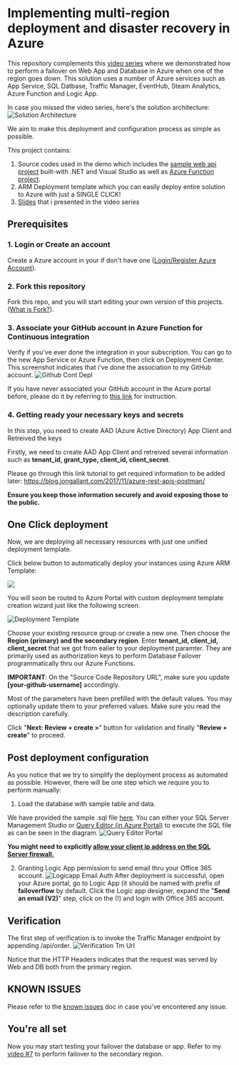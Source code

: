 # Implementing multi-region deployment and disaster recovery in Azure

This repository complements this [video series](https://www.youtube.com/playlist?list=PLe32w3jNLanrZ9_X58_3d13tQ5REMmnK3) where we demonstrated  how to perform a failover on Web App and Database in Azure when one of the region goes down.
This solution uses a number of Azure services such as App Service, SQL Datbase, Traffic Manager, EventHub, Steam Analytics, Azure Function and Logic App.

In case you missed the video series, here's the solution architecture:
![Solution Architecture](images/solution-architecture.png)

We aim to make this deployment and configuration process as simple as possible.

This project contains:

1. Source codes used in the demo which includes the [sample web api project](SourceCode/WebApiDrDemoCS/) built-with .NET and Visual Studio as well as [Azure Function project](SourceCode/FunctionAppFailover/).
2. ARM Deployment template which you can easily deploy entire solution to Azure with just a SINGLE CLICK!
3. [Slides](https://github.com/wely/fosampleaz/tree/master/slides) that i presented in the video series

<!-- # How to perform SINGLE CLICK deployment -->

## Prerequisites

### 1. Login or Create an account

Create a Azure account in your if don't have one ([Login/Register Azure Account](https://azure.microsoft.com/en-us/free/)).

### 2. Fork this repository

Fork this repo, and you will start editing your own version of this projects. ([What is Fork?](https://help.github.com/en/github/getting-started-with-github/fork-a-repo)).

### 3. Associate your GitHub account in Azure Function for Continuous integration
Verify if you've ever done the integration in your subscription. You can go to the new App Service or Azure Function, then click on Deployment Center. This screenshot indicates that i've done the association to my GitHub account.
![Github Cont Depl](images/github-cont-depl.png)

If you have never associated your GitHub account in the Azure portal before, please do it by referring to [this link](https://docs.microsoft.com/en-us/azure/azure-functions/functions-continuous-deployment#credentials) for instruction.

### 4. Getting ready your necessary keys and secrets

In this step, you need to create AAD (Azure Active Directory) App Client and Retreived the keys

Firstly, we need to create AAD App Client and retreived several information such as **tenant_id, grant_type, client_id, client_secret**.

Please go through this link tutorial to get required information to be added later: https://blog.jongallant.com/2017/11/azure-rest-apis-postman/

**Ensure you keep those information securely and avoid exposing those to the public.** 

## One Click deployment

Now, we are deploying all necessary resources with just one unified deployment template.

Click below button to automatically deploy your instances using Azure ARM Template:

<a href="https://portal.azure.com/#create/Microsoft.Template/uri/https%3A%2F%2Fraw.githubusercontent.com%2Fadityosnrost%2Ffosampleaz%2Fmaster%2FDeployment%2FazureDeployment.json" target="_blank"><img src="https://aka.ms/deploytoazurebutton"/></a>

You will soon be routed to Azure Portal with custom deployment template creation wizard just like the following screen. 

![Deployment Template](images/deployment-template.png)

Choose your existing resource group or create a new one. Then choose the **Region (primary) and the secondary region**. Enter **tenant_id, client_id, client_secret** that we got from ealier to your deployment paramter. They are primarily used as authorization keys to perform Database Failover programmatically thru our Azure Functions.

**IMPORTANT**: On the "Source Code Repository URL", make sure you update **[your-github-username]** accordingly. 

Most of the parameters have been prefilled with the default values. You may optionally update them to your preferred values. Make sure you read the description carefully.

Click "**Next: Review + create >**" button for validation and finally "**Review + create**" to proceed.


## Post deployment configuration

As you notice that we try to simplify the deployment process as automated as possible. However, there will be one step which we require you to perform manually:

1. Load the database with sample table and data.

We have provided the sample .sql file [here](Deployment/fodbscript.sql).
You can either your SQL Server Management Studio or [Query Editor (in Azure Portal)](https://docs.microsoft.com/en-us/azure/azure-sql/database/connect-query-portal) to execute the SQL file as can be seen in the diagram.
![Query Editor Portal](images/query-editor-portal.png)

**You might need to explicitly [allow your client ip address on the SQL Server firewall.](https://docs.microsoft.com/en-us/azure/azure-sql/database/firewall-create-server-level-portal-quickstart)**

2. Granting Logic App permission to send email thru your Office 365 account.
![Logicapp Email Auth](images/logicapp-email-auth.png)
After deployment is successful, open your Azure portal, go to Logic App (it should be named with prefix of **failoverflow** by default. Click the Logic app designer, expand the "**Send an email (V2)**" step, click on the (!) and login with Office 365 account.

## Verification
The first step of verification is to invoke the Traffic Manager endpoint by appending /api/order. 
![Verification Tm Url](images/verification-tm-url.png)

Notice that the HTTP Headers indicates that the request was served by Web and DB both from the primary region. 

## KNOWN ISSUES 

Please refer to the [known issues](known-issue.md) doc in case you've encontered any issue.

## You're all set

Now you may start testing your failover the database or app. Refer to my [video #7](https://www.youtube.com/watch?v=phjIB4lp4DY) to perform failover to the secondary region.

